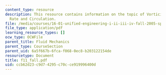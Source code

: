 ```yaml
---
content_type: resource
description: This resource contains information on the topic of Vorticity and Strain
  Rate and Circulation.
file: /media/courses/16-01-unified-engineering-i-ii-iii-iv-fall-2005-spring-2006/ccb62d23c9d74295c70cce919996400d_f11_fall.pdf
file_type: application/pdf
learning_resource_types: []
ocw_type: OCWFile
parent_title: Fluid Mechanics
parent_type: CourseSection
parent_uid: 6a5f667b-6fca-f068-0ec8-b203122154de
resourcetype: Document
title: f11_fall.pdf
uid: ccb62d23-c9d7-4295-c70c-ce919996400d
---
```


